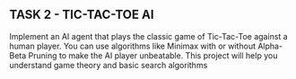 ## TASK 2 - TIC-TAC-TOE AI
<p>Implement an AI agent that plays the classic game of Tic-Tac-Toe against a human player. You can use algorithms like Minimax with
or without Alpha-Beta Pruning to make the AI player unbeatable.
This project will help you understand game theory and basic search algorithms</p>